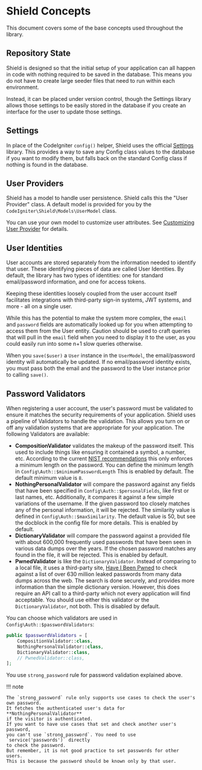 # Shield Concepts

This document covers some of the base concepts used throughout the library.

## Repository State

Shield is designed so that the initial setup of your application can all happen in code with nothing required to be
saved in the database. This means you do not have to create large seeder files that need to run within each environment.

Instead, it can be placed under version control, though the Settings library allows those settings to be easily stored
in the database if you create an interface for the user to update those settings.

## Settings

In place of the CodeIgniter `config()` helper, Shield uses the official [Settings](https://github.com/codeigniter4/settings)
library. This provides a way to save any Config class values to the database if you want to modify them, but falls back
on the standard Config class if nothing is found in the database.

## User Providers

Shield has a model to handle user persistence. Shield calls this the "User Provider" class.
A default model is provided for you by the `CodeIgniter\Shield\Models\UserModel` class.

You can use your own model to customize user attributes. See [Customizing User Provider](../customization/user_provider.md) for details.

## User Identities

User accounts are stored separately from the information needed to identify that user. These identifying pieces of data are
called User Identities. By default, the library has two types of identities: one for standard email/password information,
and one for access tokens.

Keeping these identities loosely coupled from the user account itself facilitates integrations with third-party sign-in systems, JWT systems, and more - all on a single user.

While this has the potential to make the system more complex, the `email` and `password` fields are automatically
looked up for you when attempting to access them from the User entity. Caution should be used to craft queries that will pull
in the `email` field when you need to display it to the user, as you could easily run into some n+1 slow queries otherwise.

When you `save($user)` a `User` instance in the `UserModel`, the email/password identity will automatically be updated.
If no email/password identity exists, you must pass both the email and the password to the User instance prior to calling `save()`.

## Password Validators

When registering a user account, the user's password must be validated to ensure it matches the security requirements of
your application. Shield uses a pipeline of Validators to handle the validation. This allows you turn on or off any validation
systems that are appropriate for your application. The following Validators are available:

- **CompositionValidator** validates the makeup of the password itself. This used to include things
    like ensuring it contained a symbol, a number, etc. According to the current
    [NIST recommendations](https://pages.nist.gov/800-63-3/sp800-63b.html) this only enforces a
    minimum length on the password. You can define the minimum length in
    `Config\Auth::$minimumPasswordLength` This is enabled by default. The default minimum
    value is `8`.
- **NothingPersonalValidator** will compare the password against any fields that have been specified
    in `Config\Auth::$personalFields`, like first or last names, etc. Additionally, it compares it
    against a few simple variations of the username. If the given password too closely matches
    any of the personal information, it will be rejected. The similarity value is defined in
     `Config\Auth::$maxSimilarity`. The default value is 50, but see the docblock in the config
     file for more details. This is enabled by default.
- **DictionaryValidator** will compare the password against a provided file with about 600,000
    frequently used passwords that have been seen in various data dumps over the years. If the
    chosen password matches any found in the file, it will be rejected. This is enabled by default.
- **PwnedValidator** is like the `DictionaryValidator`. Instead of comparing to a local file, it
    uses a third-party site, [Have I Been Pwned](https://haveibeenpwned.com/Passwords) to check
    against a list of over 630 million leaked passwords from many data dumps across the web.
    The search is done securely, and provides more information than the simple dictionary version.
    However, this does require an API call to a third-party which not every application will
    find acceptable. You should use either this validator or the `DictionaryValidator`, not both.
    This is disabled by default.

You can choose which validators are used in `Config\Auth::$passwordValidators`:

```php
public $passwordValidators = [
    CompositionValidator::class,
    NothingPersonalValidator::class,
    DictionaryValidator::class,
    // PwnedValidator::class,
];
```

You use `strong_password` rule for password validation explained above.

!!! note
 
    The `strong_password` rule only supports use cases to check the user's own password.
    It fetches the authenticated user's data for **NothingPersonalValidator**
    if the visitor is authenticated.
    If you want to have use cases that set and check another user's password,
    you can't use `strong_password`. You need to use `service('passwords')` directly
    to check the password.
    But remember, it is not good practice to set passwords for other users.
    This is because the password should be known only by that user.

